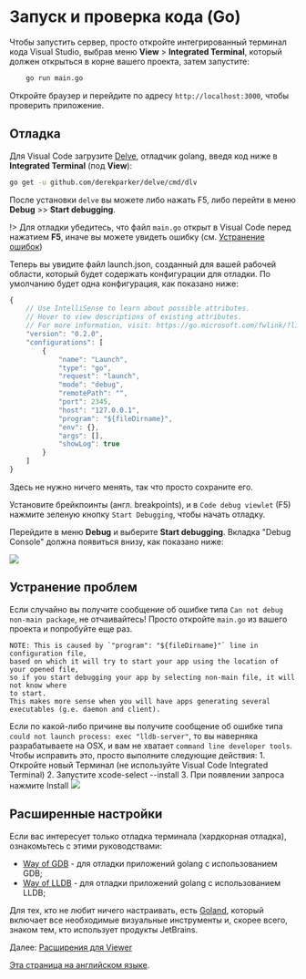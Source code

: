 # Запуск и проверка кода (Go)

Чтобы запустить сервер, просто откройте интегрированный терминал кода Visual Studio, выбрав меню **View** > **Integrated Terminal**, который должен открыться в корне вашего проекта, затем запустите:

```bash
    go run main.go
```

Откройте браузер и перейдите по адресу `http://localhost:3000`, чтобы проверить приложение.

## Отладка

Для Visual Code загрузите [Delve](https://github.com/derekparker/delve), отладчик golang, введя код ниже в **Integrated Terminal** (под **View**):

```bash
go get -u github.com/derekparker/delve/cmd/dlv
```

После установки `delve` вы можете либо нажать F5, либо перейти в меню **Debug** >> **Start debugging**.

!> Для отладки убедитесь, что файл `main.go` открыт в Visual Code перед нажатием **F5**, иначе вы можете увидеть ошибку (см. [Устранение ошибок](#troubleshooting))

Теперь вы увидите файл launch.json, созданный для вашей рабочей области, который будет содержать конфигурации для отладки. По умолчанию будет одна конфигурация, как показано ниже:

```javascript
{
    // Use IntelliSense to learn about possible attributes.
    // Hover to view descriptions of existing attributes.
    // For more information, visit: https://go.microsoft.com/fwlink/?linkid=830387
    "version": "0.2.0",
    "configurations": [
        {
            "name": "Launch",
            "type": "go",
            "request": "launch",
            "mode": "debug",
            "remotePath": "",
            "port": 2345,
            "host": "127.0.0.1",
            "program": "${fileDirname}",
            "env": {},
            "args": [],
            "showLog": true
        }
    ]
}
```

Здесь не нужно ничего менять, так что просто сохраните его.

Установите брейкпоинты (англ. breakpoints), и в `Code debug viewlet` (F5) нажмите зеленую кнопку `Start Debugging`, чтобы начать отладку.

Перейдите в меню **Debug** и выберите **Start debugging**. Вкладка "Debug Console" должна появиться внизу, как показано ниже:

![](_media/go/vs_code_debug.png) 

## Устранение проблем

Если случайно вы получите сообщение об ошибке типа `Can not debug non-main package`, не отчаивайтесь! Просто откройте `main.go` из вашего проекта и попробуйте еще раз.

    NOTE: This is caused by `"program": "${fileDirname}"` line in configuration file, 
    based on which it will try to start your app using the location of your opened file, 
    so if you start debugging your app by selecting non-main file, it will not know where 
    to start.
    This makes more sense when you will have apps generating several 
    executables (g.e. daemon and client).

Если по какой-либо причине вы получите сообщение об ошибке типа `could not launch process: exec "lldb-server"`, то вы наверняка разрабатываете на OSX, и вам не хватает `command line developer tools`. Чтобы исправить это, просто выполните следующие действия:
    1. Откройте новый Терминал (не используйте Visual Code Integrated Terminal)
    2. Запустите xcode-select --install
    3. При появлении запроса нажмите Install
![](_media/go/osx_setup_tools.png) 


## Расширенные настройки

Если вас интересует только отладка терминала (хардкорная отладка), ознакомьтесь с этими руководствами:

- [Way of GDB](https://golang.org/doc/gdb) - для отладки приложений golang с использованием GDB;
- [Way of LLDB](https://ribrdb.github.io/lldb) - для отладки приложений golang с использованием LLDB;


Для тех, кто не любит ничего настраивать, есть [Goland](https://www.jetbrains.com/go/), который включает все необходимые визуальные инструменты и, скорее всего, знаком тем, кто использует продукты JetBrains.


Далее: [Расширения для Viewer](/ru-RU/tutorials/extensions)

[Эта страница на английском языке](https://learnforge.autodesk.io/#/environment/rundebug/go).
